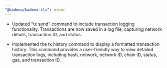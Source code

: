 ```yaml
---
"@kadena/kadena-cli": minor
---
```


- Updated "tx send" command to include transaction logging functionality. Transactions are now saved in a log file, capturing network details, transaction ID, and status.

- Implemented the tx history command to display a formatted transaction history. This command provides a user-friendly way to view detailed transaction logs, including hash, network, network ID, chain ID, status, gas, and transaction ID.
